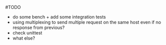 #TODO
- do some bench + add some integration tests
- using multiplexing to send multiple request on the same host even if no response from previous?
- check unittest
- what else?